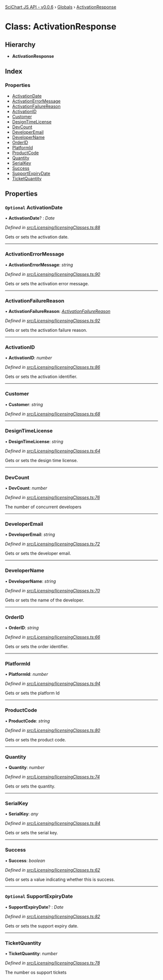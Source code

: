 [SciChart JS API - v0.0.6](../README.md) › [Globals](../globals.md) › [ActivationResponse](activationresponse.md)

# Class: ActivationResponse

## Hierarchy

* **ActivationResponse**

## Index

### Properties

* [ActivationDate](activationresponse.md#optional-activationdate)
* [ActivationErrorMessage](activationresponse.md#activationerrormessage)
* [ActivationFailureReason](activationresponse.md#activationfailurereason)
* [ActivationID](activationresponse.md#activationid)
* [Customer](activationresponse.md#customer)
* [DesignTimeLicense](activationresponse.md#designtimelicense)
* [DevCount](activationresponse.md#devcount)
* [DeveloperEmail](activationresponse.md#developeremail)
* [DeveloperName](activationresponse.md#developername)
* [OrderID](activationresponse.md#orderid)
* [PlatformId](activationresponse.md#platformid)
* [ProductCode](activationresponse.md#productcode)
* [Quantity](activationresponse.md#quantity)
* [SerialKey](activationresponse.md#serialkey)
* [Success](activationresponse.md#success)
* [SupportExpiryDate](activationresponse.md#optional-supportexpirydate)
* [TicketQuantity](activationresponse.md#ticketquantity)

## Properties

### `Optional` ActivationDate

• **ActivationDate**? : *Date*

*Defined in [src/Licensing/licensingClasses.ts:88](https://github.com/ABTSoftware/SciChart.Dev/blob/34ff3115c2/Web/src/SciChart/src/Licensing/licensingClasses.ts#L88)*

Gets or sets the activation date.

___

###  ActivationErrorMessage

• **ActivationErrorMessage**: *string*

*Defined in [src/Licensing/licensingClasses.ts:90](https://github.com/ABTSoftware/SciChart.Dev/blob/34ff3115c2/Web/src/SciChart/src/Licensing/licensingClasses.ts#L90)*

Gets or sets the activation error message.

___

###  ActivationFailureReason

• **ActivationFailureReason**: *[ActivationFailureReason](../enums/activationfailurereason.md)*

*Defined in [src/Licensing/licensingClasses.ts:92](https://github.com/ABTSoftware/SciChart.Dev/blob/34ff3115c2/Web/src/SciChart/src/Licensing/licensingClasses.ts#L92)*

Gets or sets the activation failure reason.

___

###  ActivationID

• **ActivationID**: *number*

*Defined in [src/Licensing/licensingClasses.ts:86](https://github.com/ABTSoftware/SciChart.Dev/blob/34ff3115c2/Web/src/SciChart/src/Licensing/licensingClasses.ts#L86)*

Gets or sets the activation identifier.

___

###  Customer

• **Customer**: *string*

*Defined in [src/Licensing/licensingClasses.ts:68](https://github.com/ABTSoftware/SciChart.Dev/blob/34ff3115c2/Web/src/SciChart/src/Licensing/licensingClasses.ts#L68)*

___

###  DesignTimeLicense

• **DesignTimeLicense**: *string*

*Defined in [src/Licensing/licensingClasses.ts:64](https://github.com/ABTSoftware/SciChart.Dev/blob/34ff3115c2/Web/src/SciChart/src/Licensing/licensingClasses.ts#L64)*

Gets or sets the design time license.

___

###  DevCount

• **DevCount**: *number*

*Defined in [src/Licensing/licensingClasses.ts:76](https://github.com/ABTSoftware/SciChart.Dev/blob/34ff3115c2/Web/src/SciChart/src/Licensing/licensingClasses.ts#L76)*

The number of concurrent developers

___

###  DeveloperEmail

• **DeveloperEmail**: *string*

*Defined in [src/Licensing/licensingClasses.ts:72](https://github.com/ABTSoftware/SciChart.Dev/blob/34ff3115c2/Web/src/SciChart/src/Licensing/licensingClasses.ts#L72)*

Gets or sets the developer email.

___

###  DeveloperName

• **DeveloperName**: *string*

*Defined in [src/Licensing/licensingClasses.ts:70](https://github.com/ABTSoftware/SciChart.Dev/blob/34ff3115c2/Web/src/SciChart/src/Licensing/licensingClasses.ts#L70)*

Gets or sets the name of the developer.

___

###  OrderID

• **OrderID**: *string*

*Defined in [src/Licensing/licensingClasses.ts:66](https://github.com/ABTSoftware/SciChart.Dev/blob/34ff3115c2/Web/src/SciChart/src/Licensing/licensingClasses.ts#L66)*

Gets or sets the order identifier.

___

###  PlatformId

• **PlatformId**: *number*

*Defined in [src/Licensing/licensingClasses.ts:94](https://github.com/ABTSoftware/SciChart.Dev/blob/34ff3115c2/Web/src/SciChart/src/Licensing/licensingClasses.ts#L94)*

Gets or sets the platform Id

___

###  ProductCode

• **ProductCode**: *string*

*Defined in [src/Licensing/licensingClasses.ts:80](https://github.com/ABTSoftware/SciChart.Dev/blob/34ff3115c2/Web/src/SciChart/src/Licensing/licensingClasses.ts#L80)*

Gets or sets the product code.

___

###  Quantity

• **Quantity**: *number*

*Defined in [src/Licensing/licensingClasses.ts:74](https://github.com/ABTSoftware/SciChart.Dev/blob/34ff3115c2/Web/src/SciChart/src/Licensing/licensingClasses.ts#L74)*

Gets or sets the quantity.

___

###  SerialKey

• **SerialKey**: *any*

*Defined in [src/Licensing/licensingClasses.ts:84](https://github.com/ABTSoftware/SciChart.Dev/blob/34ff3115c2/Web/src/SciChart/src/Licensing/licensingClasses.ts#L84)*

Gets or sets the serial key.

___

###  Success

• **Success**: *boolean*

*Defined in [src/Licensing/licensingClasses.ts:62](https://github.com/ABTSoftware/SciChart.Dev/blob/34ff3115c2/Web/src/SciChart/src/Licensing/licensingClasses.ts#L62)*

Gets or sets a value indicating whether this  is success.

___

### `Optional` SupportExpiryDate

• **SupportExpiryDate**? : *Date*

*Defined in [src/Licensing/licensingClasses.ts:82](https://github.com/ABTSoftware/SciChart.Dev/blob/34ff3115c2/Web/src/SciChart/src/Licensing/licensingClasses.ts#L82)*

Gets or sets the support expiry date.

___

###  TicketQuantity

• **TicketQuantity**: *number*

*Defined in [src/Licensing/licensingClasses.ts:78](https://github.com/ABTSoftware/SciChart.Dev/blob/34ff3115c2/Web/src/SciChart/src/Licensing/licensingClasses.ts#L78)*

The number os support tickets
